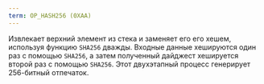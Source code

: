 ```yaml
---
term: OP_HASH256 (0XAA)
---
```


Извлекает верхний элемент из стека и заменяет его его хешем, используя функцию `SHA256` дважды. Входные данные хешируются один раз с помощью `SHA256`, а затем полученный дайджест хешируется второй раз с помощью `SHA256`. Этот двухэтапный процесс генерирует 256-битный отпечаток.